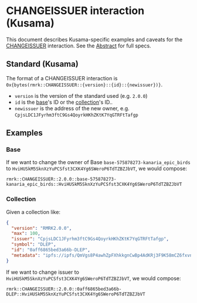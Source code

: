 # CHANGEISSUER interaction (Kusama)

This document describes Kusama-specific examples and caveats for the [CHANGEISSUER](../../abstract/interactions/changeissuer.md) interaction.  See the [Abstract](../../abstract/interactions/changeissuer.md) for full specs.

## Standard (Kusama)

The format of a CHANGEISSUER interaction is
`0x{bytes(rmrk::CHANGEISSUER::{version}::{id}::{newissuer})}`.

- `version` is the version of the standard used (e.g. `2.0.0`)
- `id` is the [base](../entities/base.md)'s ID or the [collection](../entities/collection.md)'s ID..
- `newissuer` is the address of the new owner, e.g.
  `CpjsLDC1JFyrhm3ftC9Gs4QoyrkHKhZKtK7YqGTRFtTafgp`

## Examples

### Base

If we want to change the owner of Base `base-575878273-kanaria_epic_birds` to
`HviHUSkM5SknXzYuPCSfst3CXK4Yg6SWeroP6TdTZBZJbVT`, we would compose:

```
rmrk::CHANGEISSUER::2.0.0::base-575878273-kanaria_epic_birds::HviHUSkM5SknXzYuPCSfst3CXK4Yg6SWeroP6TdTZBZJbVT
```

### Collection

Given a collection like:

```json
{
  "version": "RMRK2.0.0",
  "max": 100,
  "issuer": "CpjsLDC1JFyrhm3ftC9Gs4QoyrkHKhZKtK7YqGTRFtTafgp",
  "symbol": "DLEP",
  "id": "0aff6865bed3a66b-DLEP",
  "metadata": "ipfs://ipfs/QmVgs8P4awhZpFXhkkgnCwBp4AdKRj3F9K58mCZ6fxvn3j"
}
```

If we want to change issuer to `HviHUSkM5SknXzYuPCSfst3CXK4Yg6SWeroP6TdTZBZJbVT`, we would compose:

```
rmrk::CHANGEISSUER::2.0.0::0aff6865bed3a66b-DLEP::HviHUSkM5SknXzYuPCSfst3CXK4Yg6SWeroP6TdTZBZJbVT
```
